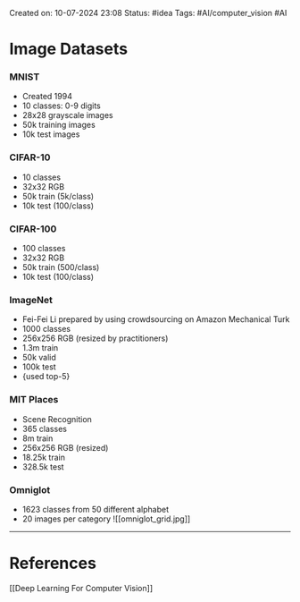 Created on: 10-07-2024 23:08
Status: #idea
Tags: #AI/computer_vision #AI 
# Image Datasets
### MNIST
- Created 1994
 - 10 classes: 0-9 digits
 - 28x28 grayscale images
 - 50k training images
 - 10k test images
### CIFAR-10
- 10 classes
- 32x32 RGB
- 50k train (5k/class)
- 10k test   (100/class)
### CIFAR-100
- 100 classes
- 32x32 RGB
- 50k train (500/class)
- 10k test   (100/class)
### ImageNet
- Fei-Fei Li prepared by using crowdsourcing on Amazon Mechanical Turk
- 1000 classes
- 256x256 RGB (resized by practitioners)
- 1.3m train
- 50k valid
- 100k test
- {used top-5}
### MIT Places
- Scene Recognition
- 365 classes
- 8m train
- 256x256 RGB (resized)
- 18.25k train
- 328.5k test
### Omniglot
- 1623 classes from 50 different alphabet
- 20 images per category
![[omniglot_grid.jpg]]


-----------------
# References
[[Deep Learning For Computer Vision]]